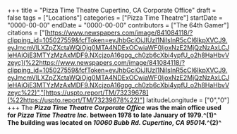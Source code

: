 +++
title = "Pizza Time Theatre Cupertino, CA Corporate Office"
draft = false
tags = ["Locations"]
categories = ["Pizza Time Theatre"]
startDate = "0000-00-00"
endDate = "0000-00-00"
contributors = ["The 64th Gamer"]
citations = ["[https://www.newspapers.com/image/841084118/?clipping_id=105027559&fcfToken=eyJhbGciOiJIUzI1NiIsInR5cCI6IkpXVCJ9.eyJmcmVlLXZpZXctaWQiOjg0MTA4NDExOCwiaWF0IjoxNzE2MjQzNzAxLCJleHAiOjE3MTYzMzAxMDF9.NXcjzoA16gpg_ch0zb6cXbi4ypfU_o2h8HaHbvVzeyc](%22https://www.newspapers.com/image/841084118/?clipping_id=105027559&fcfToken=eyJhbGciOiJIUzI1NiIsInR5cCI6IkpXVCJ9.eyJmcmVlLXZpZXctaWQiOjg0MTA4NDExOCwiaWF0IjoxNzE2MjQzNzAxLCJleHAiOjE3MTYzMzAxMDF9.NXcjzoA16gpg_ch0zb6cXbi4ypfU_o2h8HaHbvVzeyc%22)","[https://uspto.report/TM/73239678](%22https://uspto.report/TM/73239678%22)"]
latitudeLongitude = ["0","0"]
+++
The ***Pizza Time Theatre Corporate Office* was the main office used for *Pizza Time Theatre Inc.* between 1978 to late January of 1979.^(1)^
The building was located on *10060 Bubb Rd. Cupertino, CA 95014.*^(2)^**
